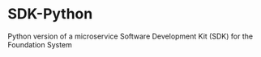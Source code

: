 # SDK-Python
Python version of a microservice Software Development Kit (SDK) for the Foundation System
